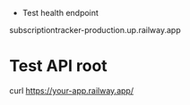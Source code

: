 - Test health endpoint

subscriptiontracker-production.up.railway.app

# Test API root

curl https://your-app.railway.app/